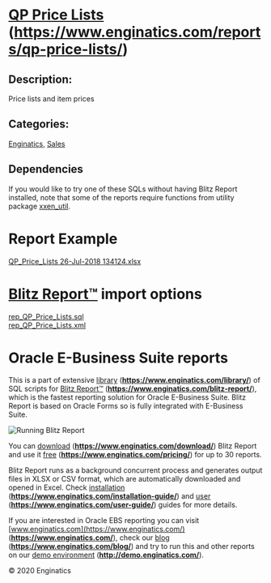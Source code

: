 # [QP Price Lists](https://www.enginatics.com/reports/qp-price-lists/) (**https://www.enginatics.com/reports/qp-price-lists/**)
## Description: 
Price lists and item prices
## Categories: 
[Enginatics](https://www.enginatics.com/library/?pg=1&category[]=Enginatics), [Sales](https://www.enginatics.com/library/?pg=1&category[]=Sales)
## Dependencies
If you would like to try one of these SQLs without having Blitz Report installed, note that some of the reports require functions from utility package [xxen_util](https://www.enginatics.com/xxen_util/true).
# Report Example
[QP_Price_Lists 26-Jul-2018 134124.xlsx](https://www.enginatics.com/example/qp-price-lists/)
# [Blitz Report™](https://www.enginatics.com/blitz-report/) import options
[rep_QP_Price_Lists.sql](https://www.enginatics.com/export/qp-price-lists/)\
[rep_QP_Price_Lists.xml](https://www.enginatics.com/xml/qp-price-lists/)
# Oracle E-Business Suite reports

This is a part of extensive [library](https://www.enginatics.com/library/) (**https://www.enginatics.com/library/**) of SQL scripts for [Blitz Report™](https://www.enginatics.com/blitz-report/) (**https://www.enginatics.com/blitz-report/**), which is the fastest reporting solution for Oracle E-Business Suite. Blitz Report is based on Oracle Forms so is fully integrated with E-Business Suite. 

![Running Blitz Report](https://www.enginatics.com/wp-content/uploads/2018/01/Running-blitz-report.png) 

You can [download](https://www.enginatics.com/download/) (**https://www.enginatics.com/download/**) Blitz Report and use it [free](https://www.enginatics.com/pricing/) (**https://www.enginatics.com/pricing/**) for up to 30 reports. 

Blitz Report runs as a background concurrent process and generates output files in XLSX or CSV format, which are automatically downloaded and opened in Excel. Check [installation](https://www.enginatics.com/installation-guide/) (**https://www.enginatics.com/installation-guide/**) and [user](https://www.enginatics.com/user-guide/) (**https://www.enginatics.com/user-guide/**) guides for more details.

If you are interested in Oracle EBS reporting you can visit [www.enginatics.com](https://www.enginatics.com/) (**https://www.enginatics.com/**), check our [blog](https://www.enginatics.com/blog/) (**https://www.enginatics.com/blog/**) and try to run this and other reports on our [demo environment](http://demo.enginatics.com/) (**http://demo.enginatics.com/**).

© 2020 Enginatics
